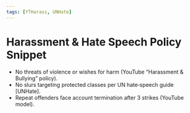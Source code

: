```yaml
---
tags: [YTHarass, UNHate]
---
```

# Harassment & Hate Speech Policy Snippet

* No threats of violence or wishes for harm (YouTube “Harassment & Bullying” policy).
* No slurs targeting protected classes per UN hate‑speech guide [UNHate].
* Repeat offenders face account termination after 3 strikes (YouTube model).
